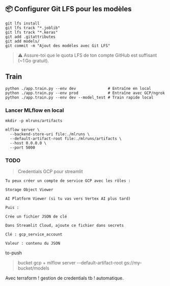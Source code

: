 ## 📦 Configurer Git LFS pour les modèles
```hcl
git lfs install
git lfs track "*.joblib"
git lfs track "*.keras"
git add .gitattributes
git add models/
git commit -m "Ajout des modèles avec Git LFS"
```
> ⚠️ Assure-toi que le quota LFS de ton compte GitHub est suffisant (~1 Go gratuit).

## Train
```hcl
python ./app.train.py --env dev              # Entraîne en local
python ./app.train.py --env prod             # Entraîne avec GCP/ngrok
python ./app.train.py --env dev --model_test # Train rapide local
```

### Lancer MLflow en local
```
mkdir -p mlruns/artifacts

mlflow server \
  --backend-store-uri file:./mlruns \
  --default-artifact-root file:./mlruns/artifacts \
  --host 0.0.0.0 \
  --port 5000
  ```

### TODO
> Credentials GCP pour streamlit
```hcl
Tu peux créer un compte de service GCP avec les rôles :

Storage Object Viewer

AI Platform Viewer (si tu vas vers Vertex AI plus tard)

Puis :

Crée un fichier JSON de clé

Dans Streamlit Cloud, ajoute ce fichier dans secrets

Clé : gcp_service_account

Valeur : contenu du JSON
```
to-push
> bucket gcp + mlflow server --default-artifact-root gs://my-bucket/models 

Avec terraform ! gestion de credentials tb ! automatique.
  